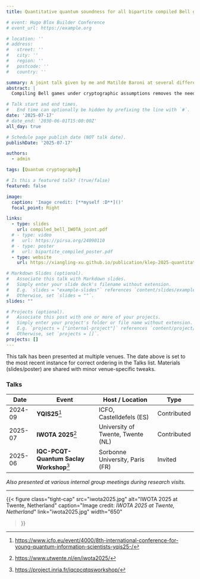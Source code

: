 ```yaml
---
title: Quantitative quantum soundness for all bipartite compiled Bell games via the sequential NPA hierarchy

# event: Hugo Blox Builder Conference
# event_url: https://example.org

# location: ''
# address:
#   street: ''
#   city: ''
#   region: ''
#   postcode: ''
#   country: ''

summary: A joint talk given by me and Matilde Baroni at several different venues. My part is on the quantitative quantum soundness for bipartite compiled Bell games, while she talks about asymptotic results for the multipartite cases.
abstract: |
  Compiling Bell games under cryptographic assumptions removes the need for physical separation, enabling tests of nonlocality with a single untrusted device. Beyond preserving quantum advantage, prior results established quantum soundness—no cheating quantum device can beat the original Bell score—quantitatively only for specific bipartite games; later work proved a general but qualitative version under infinitely secured compilation. However, the more practically relevant case of finitely secured compilation remained open. In this talk, we resolve this problem. Specifically, for every bipartite compiled Bell game with a finite-dimensional optimal strategy, we give the first quantitative soundness bounds: any polynomial-time prover’s score is negligibly close to the game’s ideal quantum value. More generally, for all bipartite games we upper-bound compiled scores via a newly formalized, convergent sequential Navascués–Pironio–Acín (NPA) hierarchy, which we fully characterize, including comparisons to the standard NPA and the flatness condition.

# Talk start and end times.
#   End time can optionally be hidden by prefixing the line with `#`.
date: '2025-07-17'
# date_end: '2030-06-01T15:00:00Z'
all_day: true

# Schedule page publish date (NOT talk date).
publishDate: '2025-07-17'

authors:
  - admin

tags: [Quantum cryptography]

# Is this a featured talk? (true/false)
featured: false

image:
  caption: 'Image credit: [**myself :D**]()'
  focal_point: Right

links:
  - type: slides
    url: compiled_bell_IWOTA_joint.pdf
  # - type: video
  #   url: https://pirsa.org/24090110
  # - type: poster
  #   url: bipartite_compiled_poster.pdf
  - type: website
    url: https://xiangling-xu.github.io/publication/klep-2025-quantitativequantumsoundnessbipartite/

# Markdown Slides (optional).
#   Associate this talk with Markdown slides.
#   Simply enter your slide deck's filename without extension.
#   E.g. `slides = "example-slides"` references `content/slides/example-slides.md`.
#   Otherwise, set `slides = ""`.
slides: ""

# Projects (optional).
#   Associate this post with one or more of your projects.
#   Simply enter your project's folder or file name without extension.
#   E.g. `projects = ["internal-project"]` references `content/project/deep-learning/index.md`.
#   Otherwise, set `projects = []`.
projects: []
---
```


<div class="talk-multi-venues">

<style>
/* Smaller inline footnote refs (beats .prose defaults) */
.prose .talk-multi-venues sup.footnote-ref,
.prose .talk-multi-venues sup > a[role="doc-noteref"],
.prose .talk-multi-venues a[role="doc-noteref"] {
  font-size: 0.70em !important;
  line-height: 1;
  text-decoration: none;
}

/* Footnotes list at bottom: smaller + muted */
.prose .talk-multi-venues section.footnotes,
.prose .talk-multi-venues .footnotes {
  font-size: 0.80rem !important;   /* adjust to taste */
  color: #6b7280;                   /* gray-500 */
}
.prose .talk-multi-venues section.footnotes hr,
.prose .talk-multi-venues .footnotes hr { display: none; }

/* tighten just figures you mark with class="tight-cap" */
.prose figure.tight-cap figcaption { margin-top: .25rem !important; }
.prose figure.tight-cap figcaption p { margin: .125rem 0 0 0 !important; }

</style>

<p class="text-sm text-gray-500 dark:text-gray-400">
This talk has been presented at multiple venues. The date above is set to the most recent instance for correct ordering in the Talks list. Materials (slides/poster) are shared with minor venue-specific tweaks.
</p>

### Talks
| Date | Event | Host / Location | Type |
|---|---|---|---|
| 2024-09 | **YQIS25**[^yqis] | ICFO, Castelldefels (ES) | Contributed |
| 2025-07 | **IWOTA 2025**[^iwota] | University of Twente, Twente (NL) | Contributed |
| 2025-06 | **IQC-PCQT-Quantum Saclay Workshop**[^saclay] | Sorbonne University, Paris (FR) | Invited |

<!-- # Poster sessions
| Date | Event | Host / Location |
|---|---|---|
| 2024-11 | **YQIS24**[^yqis] | Inria Paris, Paris (FR) |
| 2024-11 | **GDR TeQ 2024**[^gdr] | Sorbonne University, Paris (FR) | -->

*Also presented at various internal group meetings during research visits.*

---

{{< figure
    class="tight-cap"
    src="iwota2025.jpg"
    alt="IWOTA 2025 at Twente, Netherland"
    caption="Image credit: *IWOTA 2025 at Twente, Netherland*"
    link="iwota2025.jpg"
    width="650"
>}}


[^yqis]: <https://www.icfo.eu/event/4000/8th-international-conference-for-young-quantum-information-scientists-yqis25-/>
[^iwota]: <https://www.utwente.nl/en/iwota2025/>
[^saclay]: <https://project.inria.fr/iqcpcqtqsworkshop/>

</div>
